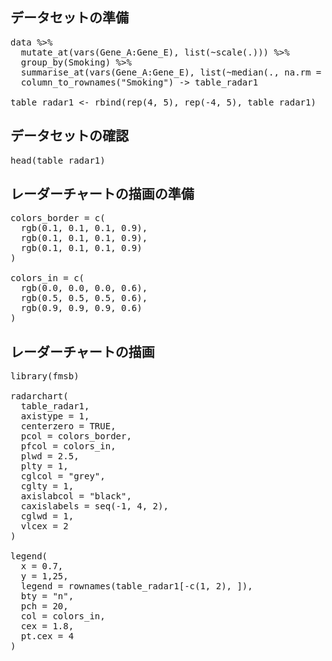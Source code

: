 ## データセットの準備

<pre class="file" data-target="clipboard">
data %>%
  mutate_at(vars(Gene_A:Gene_E), list(~scale(.))) %>%
  group_by(Smoking) %>%
  summarise_at(vars(Gene_A:Gene_E), list(~median(., na.rm = TRUE))) %>%
  column_to_rownames("Smoking") -> table_radar1

table_radar1 <- rbind(rep(4, 5), rep(-4, 5), table_radar1)
</pre>

## データセットの確認

<pre class="file" data-target="clipboard">
head(table_radar1)
</pre>

## レーダーチャートの描画の準備

<pre class="file" data-target="clipboard">
colors_border = c(
  rgb(0.1, 0.1, 0.1, 0.9),
  rgb(0.1, 0.1, 0.1, 0.9),
  rgb(0.1, 0.1, 0.1, 0.9)
)

colors_in = c(
  rgb(0.0, 0.0, 0.0, 0.6),
  rgb(0.5, 0.5, 0.5, 0.6),
  rgb(0.9, 0.9, 0.9, 0.6)
)
</pre>

## レーダーチャートの描画

<pre class="file" data-target="clipboard">
library(fmsb)

radarchart(
  table_radar1,
  axistype = 1,
  centerzero = TRUE,
  pcol = colors_border,
  pfcol = colors_in,
  plwd = 2.5,
  plty = 1,
  cglcol = "grey",
  cglty = 1,
  axislabcol = "black",
  caxislabels = seq(-1, 4, 2),
  cglwd = 1,
  vlcex = 2
)

legend(
  x = 0.7,
  y = 1,25,
  legend = rownames(table_radar1[-c(1, 2), ]),
  bty = "n",
  pch = 20,
  col = colors_in,
  cex = 1.8,
  pt.cex = 4
)

</pre>
